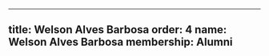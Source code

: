 ---
  title: Welson Alves Barbosa
  order: 4
  name: Welson Alves Barbosa
  membership: Alumni
  ---
  